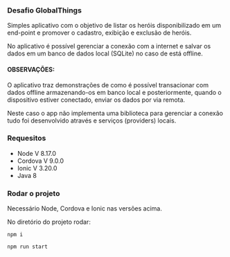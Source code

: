 ### Desafio GlobalThings
Simples aplicativo com o objetivo de listar os heróis disponibilizado em um end-point e promover o cadastro, exibição e exclusão de heróis. 

No aplicativo é possível gerenciar a conexão com a internet e salvar os dados em um banco de dados local (SQLite) no caso de está offline.

#### OBSERVAÇÕES:
O aplicativo traz demonstrações de como é possível transacionar com dados offline armazenando-os em banco local e posteriormente, quando o dispositivo estiver conectado, enviar os dados por via remota.

Neste caso o app não implementa uma biblioteca para gerenciar a conexão tudo foi desenvolvido através e serviços (providers) locais.

### Requesitos

 - Node V 8.17.0
 - Cordova V 9.0.0
 - Ionic V 3.20.0
 - Java 8

### Rodar o projeto
Necessário Node, Cordova e Ionic nas versões acima.

No diretório do projeto rodar:

    npm i

    npm run start
